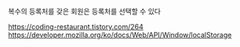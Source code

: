 복수의 등록처를 갖은 회원은 등록처를 선택할 수 있다

https://coding-restaurant.tistory.com/264
https://developer.mozilla.org/ko/docs/Web/API/Window/localStorage